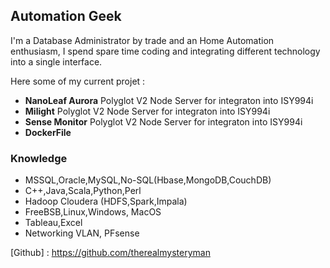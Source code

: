 ## Automation Geek

I'm a Database Administrator by trade and an Home Automation enthusiasm, I spend spare time coding and integrating different technology into a single interface. 

Here some of my current projet :

- **NanoLeaf Aurora** Polyglot V2 Node Server for integraton into ISY994i
- **Milight** Polyglot V2 Node Server for integraton into ISY994i
- **Sense Monitor** Polyglot V2 Node Server for integraton into ISY994i
- **DockerFile**

### Knowledge

- MSSQL,Oracle,MySQL,No-SQL(Hbase,MongoDB,CouchDB)
- C++,Java,Scala,Python,Perl
- Hadoop Cloudera (HDFS,Spark,Impala)
- FreeBSB,Linux,Windows, MacOS
- Tableau,Excel
- Networking VLAN, PFsense

[Github] : https://github.com/therealmysteryman
